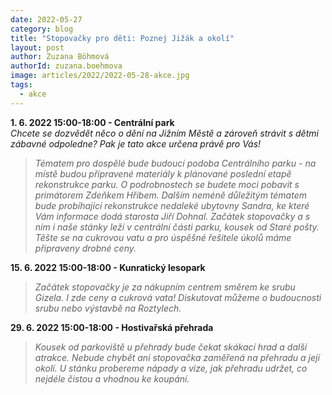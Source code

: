 ```yaml
---
date: 2022-05-27
category: blog
title: "Stopovačky pro děti: Poznej Jižák a okolí"
layout: post
author: Zuzana Böhmová
authorId: zuzana.boehmova
image: articles/2022/2022-05-28-akce.jpg
tags: 
  - akce
---
```


**1. 6. 2022 15:00-18:00 - Centrální park**<br>
*Chcete se dozvědět něco o dění na Jižním Městě a zároveň strávit s dětmi zábavné odpoledne? Pak je tato akce určena právě pro Vás!*
>*Tématem pro dospělé bude budoucí podoba Centrálního parku - na místě budou připravené materiály k plánované poslední etapě rekonstrukce parku. O podrobnostech se budete moci pobavit s primátorem Zdeňkem Hřibem. Dalším neméně důležitým tématem bude probíhající rekonstrukce nedaleké ubytovny Sandra, ke které Vám informace dodá starosta Jiří Dohnal.*
>*Začátek stopovačky a s ním i naše stánky leží v centrální části parku, kousek od Staré pošty. Těšte se na cukrovou vatu a pro úspěšné řešitele úkolů máme připraveny drobné ceny.*

**15. 6. 2022 15:00-18:00 - Kunratický lesopark**
>*Začátek stopovačky je za nákupním centrem směrem ke srubu Gizela. I zde ceny a cukrová vata! Diskutovat můžeme o budoucnosti srubu nebo výstavbě na Roztylech.*

**29. 6. 2022 15:00-18:00 - Hostivařská přehrada**
>*Kousek od parkoviště u přehrady bude čekat skákací hrad a další atrakce. Nebude chybět ani stopovačka zaměřená na přehradu a její okolí. U stánku probereme nápady a vize, jak přehradu udržet, co nejdéle čistou a vhodnou ke koupání.*

